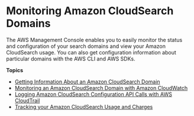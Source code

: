 # Monitoring Amazon CloudSearch Domains<a name="monitoring-domains"></a>

The AWS Management Console enables you to easily monitor the status and configuration of your search domains and view your Amazon CloudSearch usage\. You can also get configuration information about particular domains with the AWS CLI and AWS SDKs\.

**Topics**
+ [Getting Information About an Amazon CloudSearch Domain](getting-domain-info.md)
+ [Monitoring an Amazon CloudSearch Domain with Amazon CloudWatch](cloudwatch-monitoring.md)
+ [Logging Amazon CloudSearch Configuration API Calls with AWS CloudTrail](logging-config-api-calls.md)
+ [Tracking your Amazon CloudSearch Usage and Charges](tracking-usage.md)